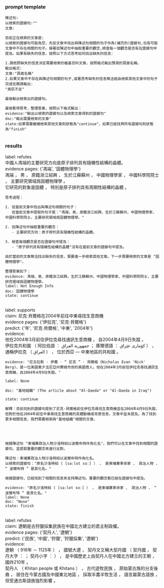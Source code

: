### prompt template
```
陳述句:
以檢索的證據句:""
文章:

目前正在檢索的文章是:
以檢索的證據句可能為空，先從文章中找出與陳述句相關的句子作為(補充的)證據句,也有可能文章中不存在相關的句子。接著從陳述句中抽取重要的觀念,檢查每一個觀念是否有在證據句中提及。如果有缺失的信息，按照以下方式思考如何找出缺失的信息:

1.請依照缺失的信息決定需要檢索的維基百科文章，按照格式輸出預測的頁面名稱。
輸出格式:
文章:"頁面名稱"
2.如果文章中不存在與陳述句相關的句子,或著思考缺失的信息無法經由檢索其他文章中的句子完成任務請輸出:
"資訊不足"

最後輸出檢索出的證據句。

最後暫停思考，整理答案，按照以下格式輸出：
evidence:"輸出以檢索的證據句以及檢索文章得到的證據句"
doc:"輸出需要檢索的文章"
state:如果需要繼續檢索其他文章則狀態為"continue"，如果已經找齊所有證據句則狀態為"finish"


```

### results
label: refutes<br>
中國人馮端的主要研究方向是原子排列具有隨機性結構的晶體。<br>
evidence pages: {'馮端', '固體物理學'}<br>
馮端  ， 男 ， 原籍浙江紹興 ， 生於江蘇蘇州 ， 中國物理學家 ， 中國科學院院士 ， 主要研究領域爲固體物理學 。<br>
它研究的對象是固體 ， 特別是原子排列具有周期性結構的晶體 。<br>

```
思考過程：

1. 從當前文章中找出與陳述句相關的句子：
   從當前文章中提取的句子是："馮端，男，原籍浙江紹興，生於江蘇蘇州，中國物理學家，中國科學院院士，主要研究領域爲固體物理學。"

2. 從陳述句中抽取重要的觀念：
   - 主要研究方向：原子排列具有隨機性結構的晶體。

3. 檢查每個觀念是否在證據句中提及：
   - "原子排列具有隨機性結構的晶體"沒有在當前文章的證據句中提及。

由於當前的文章無法找出缺失的信息，需要進一步檢索其他文章。下一步需要檢索的文章是 "固體物理學"。

整理答案如下：
evidence: 馮端，男，原籍浙江紹興，生於江蘇蘇州，中國物理學家，中國科學院院士，主要研究領域爲固體物理學。
label: Not Enough Info
doc: 固體物理學
state: continue
```

<br>
label: supports<br>
claim: 尼克·貝爾格在2004年前往中東尋找生意商機<br>
evidence pages: {'伊拉克', '尼克·貝爾格'}<br>
predict: {'年', '尼克·貝爾格', '中東', '2004年'}<br>
evidence:<br>
他在2004年3月前往伊拉克尋找通訊生意商機 ， 自2004年4月9日失蹤 。<br>
伊拉克共和國 （ 阿拉伯語 ： جمهورية العراق ； 庫爾德語 ： كۆماری عێراق ） ， 通稱伊拉克 （ العراق ） ， 位於西亞 — 中東地區的共和國 。<br>

```
evidence: "尼古拉斯 · 伊萬 · “ 尼克 ” · 貝爾格（Nicholas Evan 'Nick' Berg)，是一位美國賓夕法尼亞州費城市郊的美國商人。他在2004年3月前往伊拉克尋找通訊生意商機，自2004年4月9日失蹤。"

label: None

doc: "基地組織" (The article about "Al-Qaeda" or "Al-Qaeda in Iraq")

state: continue

解釋：目前找到的證據句提到了尼克·貝爾格前往伊拉克尋找生意商機並在2004年4月9日失蹤，但對於他在2004年前往中東尋找生意商機的具體動機或背景信息，文章中並未提及。為了找到更多相關信息，我們需要檢索與"基地組織"相關的文章。
```

<br><br>

```
根據陳述句 "柬埔寨政治人物沙洛特紹以波爾布特作為化名"，我們可以在文章中找到相關的證據句，並提取重要的觀念來進行比對。

陳述句：柬埔寨政治人物沙洛特紹以波爾布特作為化名。
以檢索的證據句："原名沙洛特紹 ( [saːlot sɑː] ） ， 是柬埔寨革命家 、 政治人物 ， “ 波爾布特 ” 是其化名。"

根據證據句，已經找到了相關的信息來支持陳述句。重要的觀念都已經在證據句中提及。

evidence: "原名沙洛特紹 ( [saːlot sɑː] ） ， 是柬埔寨革命家 、 政治人物 ， “ 波爾布特 ” 是其化名。"
label: None
doc: "None"
state: finish
```

<br>
label: refutes<br>
claim: 遼朝是古狩獵採集民族在中國北方建立的君主制政權。<br>
evidence pages: {'契丹人', '遼朝'}<br>
predict: {'民族', '中國', '狩獵', '狩獵採集', '遼朝'}<br>
evidence:<br>
遼朝 （ 916年 － 1125年 ） ， 國號大遼 ， 契丹文又稱大契丹國 （ 契丹國 ， 契丹大字 ： ； 契丹小字 ： ） ， 是中國歷史上由契丹人在中國北方建立的王朝 ， 國祚210年 。<br>
契丹人 （ Khitan people 或 Khitans ） ， 古代遊牧民族 ， 原始蒙古族的分支後裔 ， 居住在今蒙古國及中國東北地區 ， 採取半農半牧生活 ， 語言屬蒙古語族 ， 但受通古斯語族強烈影響 。<br>
<br>
